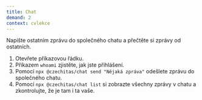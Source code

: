 ```yaml
---
title: Chat
demand: 2
context: cvlekce
---
```


Napište ostatním zprávu do společného chatu a přečtěte si zprávy od ostatních.

1. Otevřete příkazovou řádku.
1. Příkazem `whoami` zjistěte, jak jste přihlášení.
1. Pomocí `npx @czechitas/chat send "Nějaká zpráva"` odešlete zprávu do společného chatu.
1. Pomocí `npx @czechitas/chat list` si zobrazte všechny zprávy v chatu a zkontrolujte, že je tam i ta vaše.
